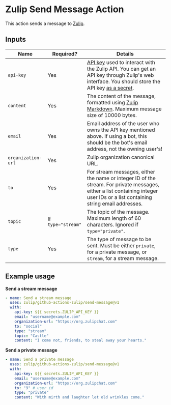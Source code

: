 # Zulip Send Message Action

This action sends a message to [Zulip](https://zulip.com/).

## Inputs

| Name               | Required?          | Details                                                                                                                                                                                                                                                                                            |
| ------------------ | ------------------ | -------------------------------------------------------------------------------------------------------------------------------------------------------------------------------------------------------------------------------------------------------------------------------------------------- |
| `api-key`          | Yes                | [API key](https://zulip.com/api/api-keys) used to interact with the Zulip API. You can get an API key through Zulip's web interface. You should store the API key [as a secret](https://docs.github.com/en/actions/security-guides/encrypted-secrets#creating-encrypted-secrets-for-a-repository). |
| `content`          | Yes                | The content of the message, formatted using [Zulip Markdown](https://zulip.com/help/format-your-message-using-markdown). Maximum message size of 10000 bytes.                                                                                                                                      |
| `email`            | Yes                | Email address of the user who owns the API key mentioned above. If using a bot, this should be the bot's email address, not the owning user's!                                                                                                                                                     |
| `organization-url` | Yes                | Zulip organization canonical URL.                                                                                                                                                                                                                                                                  |
| `to`               | Yes                | For stream messages, either the name or integer ID of the stream. For private messages, either a list containing integer user IDs or a list containing string email addresses.                                                                                                                     |
| `topic`            | If `type="stream"` | The topic of the message. Maximum length of 60 characters. Ignored if `type="private"`.                                                                                                                                                                                                            |
| `type`             | Yes                | The type of message to be sent. Must be either `private`, for a private message, or `stream`, for a stream message.                                                                                                                                                                                |

## Example usage

**Send a stream message**

```yml
- name: Send a stream message
  uses: zulip/github-actions-zulip/send-message@v1
  with:
    api-key: ${{ secrets.ZULIP_API_KEY }}
    email: "username@example.com"
    organization-url: "https://org.zulipchat.com"
    to: "social"
    type: "stream"
    topic: "Castle"
    content: "I come not, friends, to steal away your hearts."
```

**Send a private message**

```yml
- name: Send a private message
  uses: zulip/github-actions-zulip/send-message@v1
  with:
    api-key: ${{ secrets.ZULIP_API_KEY }}
    email: "username@example.com"
    organization-url: "https://org.zulipchat.com"
    to: "9" # user_id
    type: "private"
    content: "With mirth and laughter let old wrinkles come."
```

